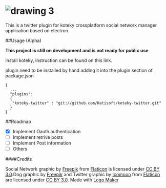 # ![drawing 3](https://cloud.githubusercontent.com/assets/3071208/14738961/0b8f74a8-0885-11e6-9ac7-9f140646dec5.png)


This is a twitter plugin for koteky crossplatform social network manager application based on electron.


##Usage (Alpha)

**This project is still on development and is not ready for public use**

install koteky, instruction can be found on this link.

plugin need to be installed by hand adding it into the plugin section of package.json
```
{
  ...
  "plugins": 
  {
   "koteky-twitter" : "git://github.com/Hatisoft/koteky-twitter.git"
  }
}
```

##Roadmap

- [x] Implement Oauth authentication
- [ ] Implement retrive posts
- [ ] Implement Post information
- [ ] Others

####Credits

Social Network graphic by <a href="http://www.freepik.com">Freepik</a> from <a href="http://www.flaticon.com/">Flaticon</a> is licensed under <a href="http://creativecommons.org/licenses/by/3.0/" title="Creative Commons BY 3.0">CC BY 3.0</a>.Dog graphic by <a href="http://www.freepik.com/">Freepik</a> and Twitter graphic by <a href="http://www.icomoon.io">Icomoon</a> from <a href="http://www.flaticon.com/">Flaticon</a> are licensed under <a href="http://creativecommons.org/licenses/by/3.0/" title="Creative Commons BY 3.0">CC BY 3.0</a>. Made with <a href="http://logomakr.com" title="Logo Maker">Logo Maker</a>
